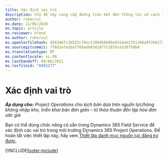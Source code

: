 ```yaml
---
title: Xác định vai trò
description: Chủ đề này cung cấp đường liên kết đến thông tin về cách thiết lập danh mục nguồn lực đăng ký được.
author: ruhercul
ms.date: 11/05/2020
ms.topic: article
ms.reviewer: kfend
ms.author: ruhercul
ms.openlocfilehash: 926346fc3b522c79ec2108d68b8be9314eb1751396a9f26b172f01bad87f5f40
ms.sourcegitcommit: 7f8d1e7a16af769adb43d1877c28fdce53975db8
ms.translationtype: MT
ms.contentlocale: vi-VN
ms.lasthandoff: 08/06/2021
ms.locfileid: "6992277"
---
```

# <a name="define-roles"></a>Xác định vai trò

_**Áp dụng cho:** Project Operations cho kịch bản dựa trên nguồn lực/hàng không nhập kho, triển khai bản đơn giản – từ thỏa thuận đến lập hóa đơn ước giá_

Bạn có thể dùng chức năng có sẵn trong Dynamics 365 Field Service để xác định các vai trò trong môi trường Dynamics 365 Project Operations. Để hoàn tất việc thiết lập này, hãy xem [Thiết lập danh mục nguồn lực đăng ký được](/dynamics365/field-service/set-up-bookable-resource-categories).


[!INCLUDE[footer-include](../includes/footer-banner.md)]